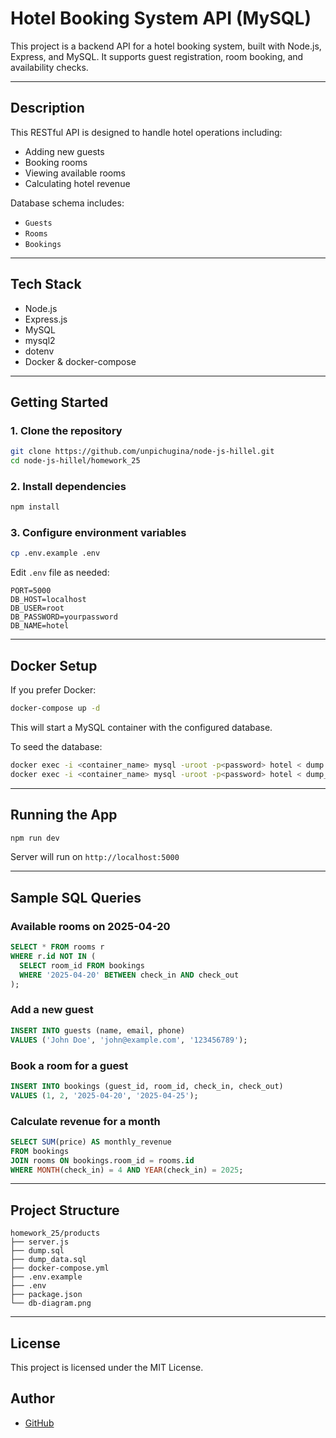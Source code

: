 # Hotel Booking System API (MySQL)

This project is a backend API for a hotel booking system, built with Node.js, Express, and MySQL. 
It supports guest registration, room booking, and availability checks.

---

## Description

This RESTful API is designed to handle hotel operations including:

- Adding new guests
- Booking rooms
- Viewing available rooms
- Calculating hotel revenue

Database schema includes:
- `Guests`
- `Rooms`
- `Bookings`

---

## Tech Stack

- Node.js
- Express.js
- MySQL
- mysql2
- dotenv
- Docker & docker-compose

---

## Getting Started

### 1. Clone the repository

```bash
git clone https://github.com/unpichugina/node-js-hillel.git
cd node-js-hillel/homework_25
```

### 2. Install dependencies

```bash
npm install
```

### 3. Configure environment variables

```bash
cp .env.example .env
```

Edit `.env` file as needed:

```
PORT=5000
DB_HOST=localhost
DB_USER=root
DB_PASSWORD=yourpassword
DB_NAME=hotel
```

---

## Docker Setup

If you prefer Docker:

```bash
docker-compose up -d
```

This will start a MySQL container with the configured database.

To seed the database:

```bash
docker exec -i <container_name> mysql -uroot -p<password> hotel < dump.sql
docker exec -i <container_name> mysql -uroot -p<password> hotel < dump_data.sql
```

---

## Running the App

```bash
npm run dev
```

Server will run on `http://localhost:5000`

---

## Sample SQL Queries

### Available rooms on 2025-04-20

```sql
SELECT * FROM rooms r
WHERE r.id NOT IN (
  SELECT room_id FROM bookings
  WHERE '2025-04-20' BETWEEN check_in AND check_out
);
```

### Add a new guest

```sql
INSERT INTO guests (name, email, phone)
VALUES ('John Doe', 'john@example.com', '123456789');
```

### Book a room for a guest

```sql
INSERT INTO bookings (guest_id, room_id, check_in, check_out)
VALUES (1, 2, '2025-04-20', '2025-04-25');
```

### Calculate revenue for a month

```sql
SELECT SUM(price) AS monthly_revenue
FROM bookings
JOIN rooms ON bookings.room_id = rooms.id
WHERE MONTH(check_in) = 4 AND YEAR(check_in) = 2025;
```

---

## Project Structure

```
homework_25/products
├── server.js
├── dump.sql
├── dump_data.sql
├── docker-compose.yml
├── .env.example
├── .env
├── package.json
└── db-diagram.png
```

---

## License

This project is licensed under the MIT License.

## Author

- [GitHub](https://github.com/unpichugina)
